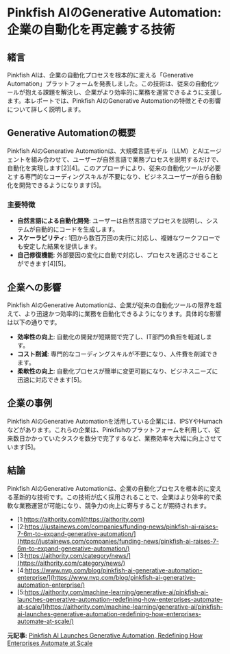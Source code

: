 # Pinkfish AIのGenerative Automation: 企業の自動化を再定義する技術

## 緒言

Pinkfish AIは、企業の自動化プロセスを根本的に変える「Generative Automation」プラットフォームを発表しました。この技術は、従来の自動化ツールが抱える課題を解決し、企業がより効率的に業務を運営できるように支援します。本レポートでは、Pinkfish AIのGenerative Automationの特徴とその影響について詳しく説明します。

## Generative Automationの概要

Pinkfish AIのGenerative Automationは、大規模言語モデル（LLM）とAIエージェントを組み合わせて、ユーザーが自然言語で業務プロセスを説明するだけで、自動化を実現します[2][4]。このアプローチにより、従来の自動化ツールが必要とする専門的なコーディングスキルが不要になり、ビジネスユーザーが自ら自動化を開発できるようになります[5]。

### 主要特徴

- **自然言語による自動化開発**: ユーザーは自然言語でプロセスを説明し、システムが自動的にコードを生成します。
- **スケーラビリティ**: 1回から数百万回の実行に対応し、複雑なワークフローでも安定した結果を提供します。
- **自己修復機能**: 外部要因の変化に自動で対応し、プロセスを適応させることができます[4][5]。

## 企業への影響

Pinkfish AIのGenerative Automationは、企業が従来の自動化ツールの限界を超えて、より迅速かつ効率的に業務を自動化できるようになります。具体的な影響は以下の通りです。

- **効率性の向上**: 自動化の開発が短期間で完了し、IT部門の負担を軽減します。
- **コスト削減**: 専門的なコーディングスキルが不要になり、人件費を削減できます。
- **柔軟性の向上**: 自動化プロセスが簡単に変更可能になり、ビジネスニーズに迅速に対応できます[5]。

## 企業の事例

Pinkfish AIのGenerative Automationを活用している企業には、IPSYやHumachなどがあります。これらの企業は、Pinkfishのプラットフォームを利用して、従来数日かかっていたタスクを数分で完了するなど、業務効率を大幅に向上させています[5]。

## 結論

Pinkfish AIのGenerative Automationは、企業の自動化プロセスを根本的に変える革新的な技術です。この技術が広く採用されることで、企業はより効率的で柔軟な業務運営が可能になり、競争力の向上に寄与することが期待されます。
- [1:https://aithority.com](https://aithority.com)
- [2:https://justainews.com/companies/funding-news/pinkfish-ai-raises-7-6m-to-expand-generative-automation/](https://justainews.com/companies/funding-news/pinkfish-ai-raises-7-6m-to-expand-generative-automation/)
- [3:https://aithority.com/category/news/](https://aithority.com/category/news/)
- [4:https://www.nvp.com/blog/pinkfish-ai-generative-automation-enterprise/](https://www.nvp.com/blog/pinkfish-ai-generative-automation-enterprise/)
- [5:https://aithority.com/machine-learning/generative-ai/pinkfish-ai-launches-generative-automation-redefining-how-enterprises-automate-at-scale/](https://aithority.com/machine-learning/generative-ai/pinkfish-ai-launches-generative-automation-redefining-how-enterprises-automate-at-scale/)


**元記事:** [Pinkfish AI Launches Generative Automation, Redefining How Enterprises Automate at Scale](https://aithority.com/machine-learning/generative-ai/pinkfish-ai-launches-generative-automation-redefining-how-enterprises-automate-at-scale/)